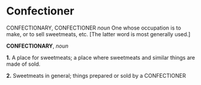 # Confectioner

CONFECTIONARY, CONFECTIONER _noun_ One whose occupation is to make, or to sell sweetmeats, etc. \[The latter word is most generally used.\]

**CONFECTIONARY**, _noun_

**1.** A place for sweetmeats; a place where sweetmeats and similar things are made of sold.

**2.** Sweetmeats in general; things prepared or sold by a CONFECTIONER